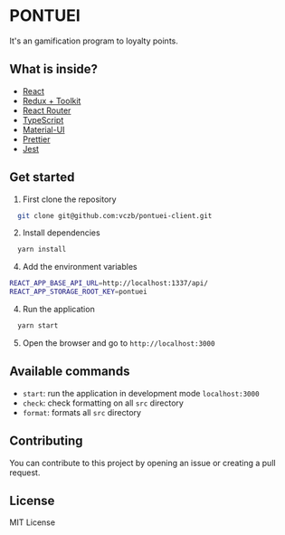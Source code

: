 # PONTUEI

It's an gamification program to loyalty points.

## What is inside?

- [React](https://reactjs.org/)
- [Redux + Toolkit](https://redux-toolkit.js.org/)
- [React Router](https://reactrouter.com/docs/en/v6/getting-started/overview)
- [TypeScript](https://www.typescriptlang.org/)
- [Material-UI](https://material-ui.com/)
- [Prettier](https://prettier.io/)
- [Jest](https://jestjs.io/)

## Get started

1. First clone the repository

```bash
  git clone git@github.com:vczb/pontuei-client.git
```

2. Install dependencies

```bash
  yarn install
```

4. Add the environment variables

```bash
REACT_APP_BASE_API_URL=http://localhost:1337/api/
REACT_APP_STORAGE_ROOT_KEY=pontuei
```

4. Run the application

```bash
  yarn start
```

5. Open the browser and go to `http://localhost:3000`

## Available commands

- `start`: run the application in development mode `localhost:3000`
- `check`: check formatting on all `src` directory
- `format`: formats all `src` directory

## Contributing

You can contribute to this project by opening an issue or creating a pull request.

## License

MIT License
